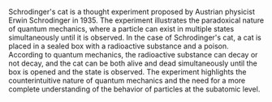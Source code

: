 Schrodinger's cat is a thought experiment proposed by Austrian physicist Erwin Schrodinger in 1935. The experiment illustrates the paradoxical nature of quantum mechanics, where a particle can exist in multiple states simultaneously until it is observed. In the case of Schrodinger's cat, a cat is placed in a sealed box with a radioactive substance and a poison. According to quantum mechanics, the radioactive substance can decay or not decay, and the cat can be both alive and dead simultaneously until the box is opened and the state is observed. The experiment highlights the counterintuitive nature of quantum mechanics and the need for a more complete understanding of the behavior of particles at the subatomic level.